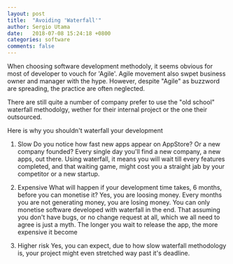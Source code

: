 ```yaml
---
layout: post
title:  "Avoiding 'Waterfall'"
author: Sergio Utama
date:   2018-07-08 15:24:18 +0800
categories: software
comments: false
---
```


When choosing software development methodoly, it seems obvious for most of developer to vouch for 'Agile'. Agile movement also swpet business owner and manager with the hype. However, despite "Agile" as buzzword are spreading, the practice are often neglected.

There are still quite a number of company prefer to use the "old school" waterfall methodolgy, wether for their internal project or the one their outsourced.

Here is why you shouldn't waterfall your development

1. Slow
Do you notice how fast new apps appear on AppStore? Or a new company founded? Every single day you'll find a new company, a new apps, out there. Using waterfall, it means you will wait till every features completed, and that waiting game, might cost you a straight jab by your competitor or a new startup.

2. Expensive
What will happen if your development time takes, 6 months, before you can monetise it? Yes, you are loosing money. Every months you are not generating money, you are losing money. You can only monetise software developed with waterfall in the end. That assuming you don't have bugs, or no change request at all, which we all need to agree is just a myth. The longer you wait to release the app, the more expensive it become

3. Higher risk
Yes, you can expect, due to how slow waterfall methodology is, your project might even stretched way past it's deadline.
